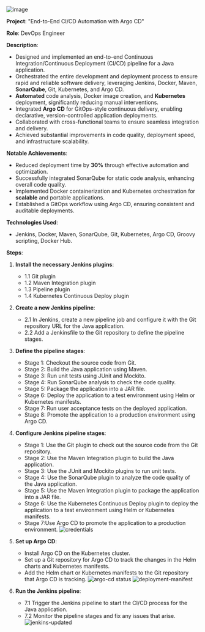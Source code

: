 ![image](https://github.com/harsh-learner/Project-End-to-End-CI-CD-Automation-with-Argo-CD-/assets/141729189/108b7c5f-6ae6-4f4a-a69b-12bb219cb073)














**Project**: "End-to-End CI/CD Automation with Argo CD"

**Role**: DevOps Engineer

**Description**:

- Designed and implemented an end-to-end Continuous Integration/Continuous Deployment (CI/CD) pipeline for a Java application.
- Orchestrated the entire development and deployment process to ensure rapid and reliable software delivery, leveraging Jenkins, Docker, Maven, **SonarQube**, Git, Kubernetes, and Argo CD.
- **Automated** code analysis, Docker image creation, and **Kubernetes** deployment, significantly reducing manual interventions.
- Integrated **Argo CD** for GitOps-style continuous delivery, enabling declarative, version-controlled application deployments.
- Collaborated with cross-functional teams to ensure seamless integration and delivery.
- Achieved substantial improvements in code quality, deployment speed, and infrastructure scalability.

**Notable Achievements**:
- Reduced deployment time by **30%** through effective automation and optimization.
- Successfully integrated SonarQube for static code analysis, enhancing overall code quality.
- Implemented Docker containerization and Kubernetes orchestration for **scalable** and portable applications.
- Established a GitOps workflow using Argo CD, ensuring consistent and auditable deployments.

**Technologies Used**:
- Jenkins, Docker, Maven, SonarQube, Git, Kubernetes, Argo CD, Groovy scripting, Docker Hub.


**Steps**:

1. **Install the necessary Jenkins plugins**:
   - 1.1 Git plugin
   - 1.2 Maven Integration plugin
   - 1.3 Pipeline plugin
   - 1.4 Kubernetes Continuous Deploy plugin

2. __Create a new Jenkins pipeline__:
   - 2.1 In Jenkins, create a new pipeline job and configure it with the Git repository URL for the Java application.
   - 2.2 Add a Jenkinsfile to the Git repository to define the pipeline stages.
     
3. __Define the pipeline stages__:
    - Stage 1: Checkout the source code from Git.
    - Stage 2: Build the Java application using Maven.
    - Stage 3: Run unit tests using JUnit and Mockito.
    - Stage 4: Run SonarQube analysis to check the code quality.
    - Stage 5: Package the application into a JAR file.
    - Stage 6: Deploy the application to a test environment using Helm or Kubernetes manifests.
    - Stage 7: Run user acceptance tests on the deployed application.
    - Stage 8: Promote the application to a production environment using Argo CD.

4. __Configure Jenkins pipeline stages__:
    - Stage 1: Use the Git plugin to check out the source code from the Git repository.
    - Stage 2: Use the Maven Integration plugin to build the Java application.
    - Stage 3: Use the JUnit and Mockito plugins to run unit tests.
    - Stage 4: Use the SonarQube plugin to analyze the code quality of the Java application.
    - Stage 5: Use the Maven Integration plugin to package the application into a JAR file.
    - Stage 6: Use the Kubernetes Continuous Deploy plugin to deploy the application to a test environment using Helm or Kubernetes manifests.
    - Stage 7:Use Argo CD to promote the application to a production environment.
      ![credentials](https://github.com/harsh-learner/Project-End-to-End-CI-CD-Automation-with-Argo-CD-/assets/141729189/cfc2dc0b-6dab-4e70-8651-ae237844b857)



    

5. __Set up Argo CD__:
    - Install Argo CD on the Kubernetes cluster.
    - Set up a Git repository for Argo CD to track the changes in the Helm charts and Kubernetes manifests.
    - Add the Helm chart or Kubernetes manifests to the Git repository that Argo CD is tracking.
      ![argo-cd status](https://github.com/harsh-learner/Project-End-to-End-CI-CD-Automation-with-Argo-CD-/assets/141729189/1477347d-5a6f-4c02-904b-686e5d48dcfc)
      ![deployment-manifest](https://github.com/harsh-learner/Project-End-to-End-CI-CD-Automation-with-Argo-CD-/assets/141729189/b705956c-511c-4208-82d9-4807b2b35eb9)




6. __Run the Jenkins pipeline__:
   - 7.1 Trigger the Jenkins pipeline to start the CI/CD process for the Java application.
   - 7.2 Monitor the pipeline stages and fix any issues that arise.
     ![jenkins-updated](https://github.com/harsh-learner/Project-End-to-End-CI-CD-Automation-with-Argo-CD-/assets/141729189/6e8cf194-e8a8-455c-bcbc-98c49966f9b5)
     

